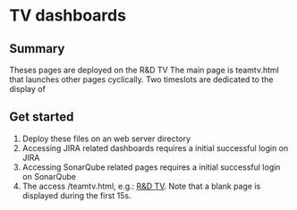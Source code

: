 TV dashboards
=============

Summary
-------

Theses pages are deployed on the R&D TV
The main page is teamtv.html that launches other pages cyclically. Two timeslots are dedicated to the display of

Get started
-----------

1. Deploy these files on an web server directory
2. Accessing JIRA related dashboards requires a initial successful login on JIRA
3. Accessing SonarQube related pages requires a initial successful login on SonarQube
4. The access <your server URI>/teamtv.html, e.g.: [R&D TV](http://zahia.anyware/dashboard/teamtv.html). Note that a blank page is displayed during the first 15s.